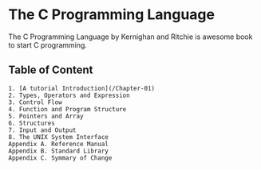 # The C Programming Language

The C Programming Language by Kernighan and Ritchie is awesome book to start C programming.

## Table of Content

    1. [A tutorial Introduction](/Chapter-01)
    2. Types, Operators and Expression
    3. Control Flow
    4. Function and Program Structure
    5. Pointers and Array
    6. Structures
    7. Input and Output
    8. The UNIX System Interface
    Appendix A. Reference Manual
    Appendix B. Standard Library
    Appendix C. Symmary of Change

